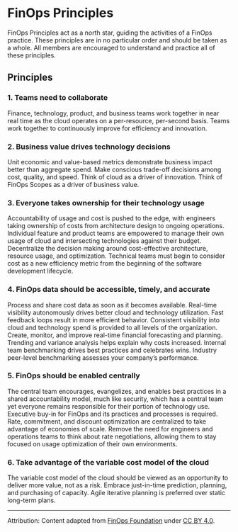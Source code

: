 # FinOps Principles

FinOps Principles act as a north star, guiding the activities of a FinOps practice. These principles are in no particular order and should be taken as a whole. All members are encouraged to understand and practice all of these principles.

## Principles

### 1. Teams need to collaborate

Finance, technology, product, and business teams work together in near real time as the cloud operates on a per-resource, per-second basis. Teams work together to continuously improve for efficiency and innovation.

### 2. Business value drives technology decisions

Unit economic and value-based metrics demonstrate business impact better than aggregate spend. Make conscious trade-off decisions among cost, quality, and speed. Think of cloud as a driver of innovation. Think of FinOps Scopes as a driver of business value.

### 3. Everyone takes ownership for their technology usage

Accountability of usage and cost is pushed to the edge, with engineers taking ownership of costs from architecture design to ongoing operations. Individual feature and product teams are empowered to manage their own usage of cloud and intersecting technologies against their budget. Decentralize the decision making around cost-effective architecture, resource usage, and optimization. Technical teams must begin to consider cost as a new efficiency metric from the beginning of the software development lifecycle.

### 4. FinOps data should be accessible, timely, and accurate

Process and share cost data as soon as it becomes available. Real-time visibility autonomously drives better cloud and technology utilization. Fast feedback loops result in more efficient behavior. Consistent visibility into cloud and technology spend is provided to all levels of the organization. Create, monitor, and improve real-time financial forecasting and planning. Trending and variance analysis helps explain why costs increased. Internal team benchmarking drives best practices and celebrates wins. Industry peer-level benchmarking assesses your company’s performance.

### 5. FinOps should be enabled centrally

The central team encourages, evangelizes, and enables best practices in a shared accountability model, much like security, which has a central team yet everyone remains responsible for their portion of technology use. Executive buy-in for FinOps and its practices and processes is required. Rate, commitment, and discount optimization are centralized to take advantage of economies of scale. Remove the need for engineers and operations teams to think about rate negotiations, allowing them to stay focused on usage optimization of their own environments.

### 6. Take advantage of the variable cost model of the cloud

The variable cost model of the cloud should be viewed as an opportunity to deliver more value, not as a risk. Embrace just-in-time prediction, planning, and purchasing of capacity. Agile iterative planning is preferred over static long-term plans.

---

Attribution: Content adapted from [FinOps Foundation](https://www.finops.org/framework/principles/) under [CC BY 4.0](https://www.finops.org/introduction/how-to-use/).
